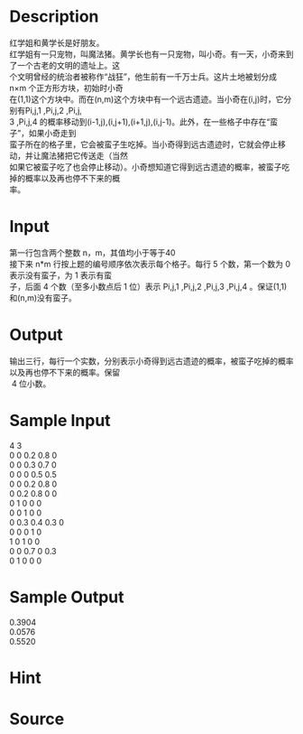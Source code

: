 
# Description

<div class="content"><div>
<div>红学姐和黄学长是好朋友。</div>
<div>红学姐有一只宠物，叫魔法猪。黄学长也有一只宠物，叫小奇。有一天，小奇来到了一个古老的文明的遗址上。这</div>
<div>个文明曾经的统治者被称作“战狂”，他生前有一千万士兵。这片土地被划分成 n×m 个正方形方块，初始时小奇</div>
<div>在(1,1)这个方块中。而在(n,m)这个方块中有一个远古遗迹。当小奇在(i,j)时，它分别有Pi,j,1 ,Pi,j,2 ,Pi,j,</div>
<div>3 ,Pi,j,4 的概率移动到(i-1,j),(i,j+1),(i+1,j),(i,j-1)。此外，在一些格子中存在“蛮子”，如果小奇走到</div>
<div>蛮子所在的格子里，它会被蛮子生吃掉。当小奇得到远古遗迹时，它就会停止移动，并让魔法猪把它传送走（当然</div>
<div>如果它被蛮子吃了也会停止移动）。小奇想知道它得到远古遗迹的概率，被蛮子吃掉的概率以及再也停不下来的概</div>
<div>率。</div>
<div></div>
</div>
<div></div>
<p></p></div>

# Input

<div class="content"><div>
<div>第一行包含两个整数 n，m，其值均小于等于40</div>
<div>接下来 n*m 行按上题的编号顺序依次表示每个格子。每行 5 个数，第一个数为 0 表示没有蛮子，为 1 表示有蛮</div>
<div>子，后面 4 个数（至多小数点后 1 位）表示 Pi,j,1 ,Pi,j,2 ,Pi,j,3 ,Pi,j,4 。保证(1,1)和(n,m)没有蛮子。</div>
<div></div>
</div>
<div></div>
<p></p></div>

# Output

<div class="content"><div>
<div>输出三行，每行一个实数，分别表示小奇得到远古遗迹的概率，被蛮子吃掉的概率以及再也停不下来的概率。保留</div>
<div> 4 位小数。</div>
<div></div>
</div>
<div></div>
<p></p></div>

# Sample Input

<div class="content"><span class="sampledata">4 3<br/>
0 0 0.2 0.8 0<br/>
0 0 0.3 0.7 0<br/>
0 0 0 0.5 0.5<br/>
0 0 0.2 0.8 0<br/>
0 0.2 0.8 0 0<br/>
0 1 0 0 0<br/>
0 0 1 0 0<br/>
0 0.3 0.4 0.3 0<br/>
0 0 0 1 0<br/>
1 0 1 0 0<br/>
0 0 0.7 0 0.3<br/>
0 1 0 0 0</span></div>

# Sample Output

<div class="content"><span class="sampledata">0.3904<br/>
0.0576<br/>
0.5520</span></div>

# Hint

<div class="content"><p></p></div>

# Source

<div class="content"><p><a href="problemset.php?search="></a></p></div>

